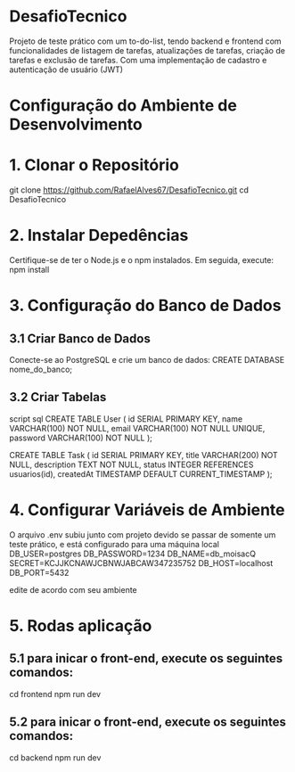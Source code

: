 # DesafioTecnico

Projeto de teste prático com um to-do-list, tendo backend e frontend com funcionalidades de listagem de tarefas, atualizações de tarefas, criação de tarefas e exclusão de tarefas. Com uma implementação de cadastro e autenticação de usuário (JWT)

# Configuração do Ambiente de Desenvolvimento

# 1. Clonar o Repositório
git clone https://github.com/RafaelAlves67/DesafioTecnico.git
cd DesafioTecnico

# 2. Instalar Depedências 
Certifique-se de ter o Node.js e o npm instalados. Em seguida, execute:
npm install 

# 3. Configuração do Banco de Dados
## 3.1 Criar Banco de Dados
Conecte-se ao PostgreSQL e crie um banco de dados:
CREATE DATABASE nome_do_banco;

## 3.2 Criar Tabelas
script sql
CREATE TABLE User (
    id SERIAL PRIMARY KEY,
    name VARCHAR(100) NOT NULL,
    email VARCHAR(100) NOT NULL UNIQUE,
    password VARCHAR(100) NOT NULL
);

CREATE TABLE Task (
    id SERIAL PRIMARY KEY,
    title VARCHAR(200) NOT NULL,
    description TEXT NOT NULL,
    status INTEGER REFERENCES usuarios(id),
    createdAt TIMESTAMP DEFAULT CURRENT_TIMESTAMP
);

# 4. Configurar Variáveis de Ambiente
O arquivo .env subiu junto com projeto devido se passar de somente um teste prático, e está configurado para uma máquina local
DB_USER=postgres
DB_PASSWORD=1234
DB_NAME=db_moisacQ
SECRET=KCJJKCNAWJCBNWJABCAW347235752
DB_HOST=localhost
DB_PORT=5432

edite de acordo com seu ambiente

# 5. Rodas aplicação
## 5.1 para inicar o front-end, execute os seguintes comandos: 
cd frontend
npm run dev
## 5.2 para inicar o front-end, execute os seguintes comandos: 
cd backend
npm run dev









